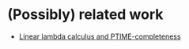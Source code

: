 # (Possibly) related work

* [Linear lambda calculus and PTIME-completeness](http://www.cs.brandeis.edu/~mairson/Papers/jfp02.pdf)
